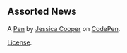 Assorted News
-------------


A [Pen](https://codepen.io/Mowg1i/pen/BZKbyN) by [Jessica Cooper](http://codepen.io/Mowg1i) on [CodePen](http://codepen.io/).

[License](https://codepen.io/Mowg1i/pen/BZKbyN/license).